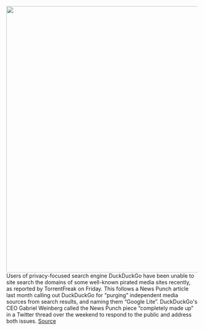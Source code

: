 <img src='https://cdn.vox-cdn.com/thumbor/9_Dp5oZFPHoOJAa2utg9_-P2bnc=/0x0:2560x1440/1200x800/filters:focal(1076x516:1484x924)/cdn.vox-cdn.com/uploads/chorus_image/image/70764095/ddglogo.0.png' width='700px' /><br/>
Users of privacy-focused search engine DuckDuckGo have been unable to site search the domains of some well-known pirated media sites recently, as reported by TorrentFreak on Friday. This follows a News Punch article last month calling out DuckDuckGo for “purging” independent media sources from search results, and naming them “Google Lite”. DuckDuckGo's CEO Gabriel Weinberg called the News Punch piece “completely made up” in a Twitter thread over the weekend to respond to the public and address both issues.
<a href='https://www.theverge.com/2022/4/18/23030573/duckduckgo-search-piracy-privacy-pirate-bay-torrents-dmca'> Source <a/>